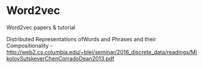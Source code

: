 # Word2vec
Word2vec papers &amp; tutorial

 Distributed Representations ofWords and Phrases
and their Compositionality - http://web2.cs.columbia.edu/~blei/seminar/2016_discrete_data/readings/MikolovSutskeverChenCorradoDean2013.pdf
